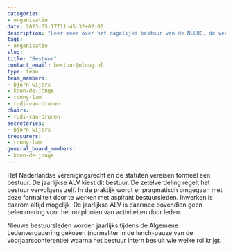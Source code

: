 ```yaml
---
categories:
- organisatie
date: 2023-05-17T11:45:32+02:00
description: "Leer meer over het dagelijks bestuur van de NLUUG, de vereniging voor open standaarden en open systemen."
tags:
- organisatie
slug:
title: "Bestuur"
contact_email: bestuur@nluug.nl
type: team
team_members:
- bjorn-wijers
- koen-de-jonge
- ronny-lam
- rudi-van-drunen
chairs:
- rudi-van-drunen
secretaries:
- bjorn-wijers
treasurers:
- ronny-lam
general_board_members:
- koen-de-jonge
---
```


Het Nederlandse verenigingsrecht en de statuten vereisen formeel een bestuur. De jaarlijkse ALV kiest dit bestuur. De zetelverdeling regelt het bestuur vervolgens zelf. In de praktijk wordt er pragmatisch omgegaan met deze formaliteit door te werken met aspirant bestuursleden. Inwerken is daarom altijd mogelijk. De jaarlijkse ALV is daarmee bovendien geen belemmering voor het ontplooien van activiteiten door leden.

Nieuwe bestuursleden worden jaarlijks tijdens de Algemene Ledenvergadering gekozen (normaliter in de lunch-pauze van de voorjaarsconferentie) waarna het bestuur intern besluit wie welke rol krijgt.
